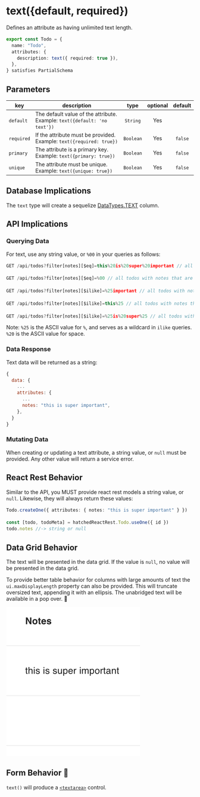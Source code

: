 # text({default, required})

Defines an attribute as having unlimited text length.

```ts
export const Todo = {
  name: "Todo",
  attributes: {
    description: text({ required: true }),
  },
} satisfies PartialSchema
```

## Parameters

| key        | description                                                                     |   type    | optional | default |
| ---------- | ------------------------------------------------------------------------------- | :-------: | :------: | :-----: |
| `default`  | The default value of the attribute. <br/> Example: `text({default: 'no text'})` | `String`  |   Yes    |         |
| `required` | If the attribute must be provided. <br/> Example: `text({required: true})`      | `Boolean` |   Yes    | `false` |
| `primary`  | The attribute is a primary key. <br/> Example: `text({primary: true})`          | `Boolean` |   Yes    | `false` |
| `unique`   | The attribute must be unique. <br/> Example: `text({unique: true})`             | `Boolean` |   Yes    | `false` |

## Database Implications

The `text` type will create a sequelize [DataTypes.TEXT](https://sequelize.org/docs/v6/core-concepts/model-basics/#strings) column.

## API Implications

### Querying Data

For text, use any string value, or `%00` in your queries as follows:

```js
GET /api/todos?filter[notes][$eq]=this%20is%20super%20important // all todos with notes that equal "this is super important"

GET /api/todos?filter[notes][$eq]=%00 // all todos with notes that are null

GET /api/todos?filter[notes][$ilike]=%25important // all todos with notes that end in "important"

GET /api/todos?filter[notes][$ilike]=this%25 // all todos with notes that start with "this"

GET /api/todos?filter[notes][$ilike]=%25is%20super%25 // all todos with notes that contain "is super"
```

Note:
`%25` is the ASCII value for `%`, and serves as a wildcard in `ilike` queries.
`%20` is the ASCII value for space.

### Data Response

Text data will be returned as a string:

```js
{
  data: {
    ...
    attributes: {
      ...
      notes: "this is super important",
    },
  }
}
```

### Mutating Data

When creating or updating a text attribute, a string value, or `null` must be provided. Any other value will return a service error.

## React Rest Behavior

Similar to the API, you MUST provide react rest models a string value, or `null`. Likewise, they will always return these values:

```ts
Todo.createOne({ attributes: { notes: "this is super important" } })

const [todo, todoMeta] = hatchedReactRest.Todo.useOne({ id })
todo.notes //-> string or null
```

## Data Grid Behavior

The text will be presented in the data grid. If the value is `null`, no value will be presented in the data grid.

To provide better table behavior for columns with large amounts of text the `ui.maxDisplayLength` property can also be provided. This will truncate oversized text, appending it with an ellipsis. The unabridged text will be available in a pop over. 🛑

![Data Grid Example](../../attachments/text-grid.png)

## Form Behavior 🛑

`text()` will produce a [`<textarea>`](https://developer.mozilla.org/en-US/docs/Web/HTML/Element/textarea) control.
